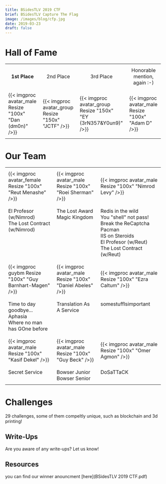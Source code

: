```yaml
---
title: BSidesTLV 2019 CTF
brief: BSidesTLV Capture The Flag
image: /images/blog/cfp.jpg
date: 2019-03-23
draft: false
---
```


# Hall of Fame

<table align="center">
    <tr>
        <td style="border:0px solid black; padding:10px;text-align: center;">
            <b>1st Place
        </td>
        <td style="border:0px solid black; padding:10px;text-align: center;">
            2nd Place
        </td>
        <td style="border:0px solid black; padding:10px;text-align: center;">
            3rd Place
        </td>
        <td style="border:0px solid black; padding:10px;text-align: center;">
            Honorable mention, again :-)
        </td>
    </tr>
    <tr>
        <td style="border:0px solid black; padding:10px;">
        {{< imgproc avatar_male Resize "100x" "Dan (dm0n)" />}} 
        </td>
        <td style="border:0px solid black; padding:10px;">
        {{< imgproc avatar_group Resize "150x" "JCTF" />}} 
        </td>
        <td style="border:0px solid black; padding:10px;">
        {{< imgproc avatar_group Resize "150x" "EY (3rN357&Y0un9)" />}}             
        </td>
        <td style="border:0px solid black; padding:10px;">
            {{< imgproc avatar_male Resize "100x" "Adam D" />}}             
        </td>
</table>


# Our Team

<table align="center">
    <tr>
        <td style="border:0px solid black; padding:10px;">
        {{< imgproc avatar_female Resize "100x" "Reut Menashe" />}} 
        </td>
        <td style="border:0px solid black; padding:10px;">
        {{< imgproc avatar_male Resize "100x" "Roei Sherman" />}} 
        </td>
        <td style="border:0px solid black; padding:10px;">
        {{< imgproc avatar_male Resize "100x" "Nimrod Levy" />}} 
        </td>
    </tr>
    <tr>
        <td style="border:0px solid black; padding:10px;vertical-align:top">
        El Profesor (w/Nimrod)<br>
        The Lost Contract (w/Nimrod)
        </td>
        <td style="border:0px solid black; padding:10px;vertical-align:top">
        The Lost Award<br>
        Magic Kingdom
        </td>
        <td style="border:0px solid black; padding:10px;vertical-align:top">
        Redis in the wild<br>
        You "shell" not pass!<br>
        Break the ReCaptcha<br>
        Pacman<br>
        IIS on Steroids<br>
        El Profesor (w/Reut)<br>
        The Lost Contract (w/Reut)
    </tr>
    <tr>
        <td style="border:0px solid black; padding:10px;">
        {{< imgproc guybm Resize "100x" "Guy Barnhart-Magen" />}} 
        </td>
        <td style="border:0px solid black; padding:10px;">
        {{< imgproc avatar_male Resize "100x" "Daniel Abeles" />}} 
        </td>
        <td style="border:0px solid black; padding:10px;">
        {{< imgproc avatar_male Resize "100x" "Ezra Caltum" />}} 
        </td>
    </tr>
    <tr>
        <td style="border:0px solid black; padding:10px;vertical-align:top">
        Time to day goodbye...<br>
        Aphasia<br>
        Where no man has GOne before
        </td>
        <td style="border:0px solid black; padding:10px;vertical-align:top">
        Translation As A Service
        </td>
        <td style="border:0px solid black; padding:10px;vertical-align:top">
        somestufflsimportant
        </td>
    </tr>
    <tr>
        <td style="border:0px solid black; padding:10px;">
        {{< imgproc avatar_male Resize "100x" "Kasif Dekel" />}} 
        </td>
        <td style="border:0px solid black; padding:10px;">
        {{< imgproc avatar_male Resize "100x" "Guy Beck" />}} 
        </td>
        <td style="border:0px solid black; padding:10px;">
        {{< imgproc avatar_male Resize "100x" "Omer Agmon" />}} 
        </td>
    </tr>
    <tr>
        <td style="border:0px solid black; padding:10px;vertical-align:top">
        Secret Service
        </td>
        <td style="border:0px solid black; padding:10px;vertical-align:top">
        Bowser Junior<br>
        Bowser Senior
        </td>
        <td style="border:0px solid black; padding:10px;vertical-align:top">
        DoSaTTaCK
        </td>
    </tr>
    
</table>


<!-- {{< imgproc avatar_male Resize "100x"  />}}
{{< imgproc avatar_female Resize "100x"  />}} -->

# Challenges

29 challenges, some of them compeltly unique, such as blockchain and 3d printing!

## Write-Ups

Are you aware of any write-ups? Let us know!

## Resources

you can find our winner anouncment [here](BSidesTLV 2019 CTF.pdf)
